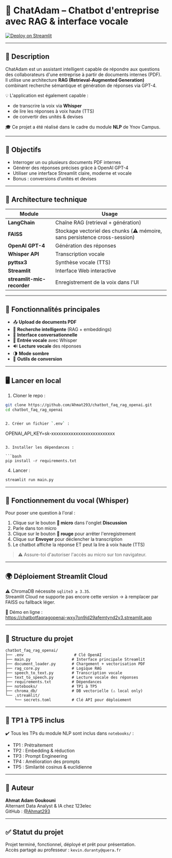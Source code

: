 # 💼 ChatAdam – Chatbot d'entreprise avec RAG & interface vocale

[![Deploy on Streamlit](https://static.streamlit.io/badges/streamlit_badge_black_white.svg)](https://chatbotfaqragopenai-wxy7on9id29afemtynd2v3.streamlit.app)

---

## 🚀 Description

ChatAdam est un assistant intelligent capable de répondre aux questions des collaborateurs d'une entreprise à partir de documents internes (PDF).  
Il utilise une architecture **RAG (Retrieval-Augmented Generation)** combinant recherche sémantique et génération de réponses via GPT-4.

💡 L'application est également capable :
- de transcrire la voix via **Whisper**
- de lire les réponses à voix haute (TTS)
- de convertir des unités & devises

🎓 Ce projet a été réalisé dans le cadre du module **NLP** de Ynov Campus.

---

## 🎯 Objectifs

- Interroger un ou plusieurs documents PDF internes
- Générer des réponses précises grâce à OpenAI GPT-4
- Utiliser une interface Streamlit claire, moderne et vocale
- Bonus : conversions d’unités et devises

---

## 🧱 Architecture technique

| Module                   | Usage                                                   |
|--------------------------|---------------------------------------------------------|
| **LangChain**            | Chaîne RAG (retrieval + génération)                     |
| **FAISS**                | Stockage vectoriel des chunks (⚠️ mémoire, sans persistence cross-session) |
| **OpenAI GPT-4**         | Génération des réponses                                 |
| **Whisper API**          | Transcription vocale                                    |
| **pyttsx3**              | Synthèse vocale (TTS)                                   |
| **Streamlit**            | Interface Web interactive                               |
| **streamlit-mic-recorder** | Enregistrement de la voix dans l'UI                   |

---

## 🧪 Fonctionnalités principales

- 📤 **Upload de documents PDF**
- 🧠 **Recherche intelligente** (RAG + embeddings)
- 💬 **Interface conversationnelle**
- 🎤 **Entrée vocale** avec Whisper
- 🔊 **Lecture vocale** des réponses
- 🌗 **Mode sombre**
- 🔧 **Outils de conversion**

---

## 🖥️ Lancer en local

1. Cloner le repo :

```bash
git clone https://github.com/Ahmat293/chatbot_faq_rag_openai.git
cd chatbot_faq_rag_openai


2. Créer un fichier `.env` :

```
OPENAI_API_KEY=sk-xxxxxxxxxxxxxxxxxxxxxxxxxx
```

3. Installer les dépendances :

```bash
pip install -r requirements.txt
```

4. Lancer :

```bash
streamlit run main.py
```

---

## 🎤 Fonctionnement du vocal (Whisper)

Pour poser une question à l'oral :
1. Clique sur le bouton **🎤 micro** dans l'onglet **Discussion**
2. Parle dans ton micro
3. Clique sur le bouton **🔴 rouge** pour arrêter l'enregistrement
4. Clique sur **Envoyer** pour déclencher la transcription
5. Le chatbot affiche la réponse ET peut la lire à voix haute (TTS)

> ⚠️ Assure-toi d'autoriser l'accès au micro sur ton navigateur.

---

## 🌍 Déploiement Streamlit Cloud

⚠️ ChromaDB nécessite `sqlite3 ≥ 3.35`.  
Streamlit Cloud ne supporte pas encore cette version → à remplacer par FAISS ou fallback léger.

🔗 Démo en ligne :  
https://chatbotfaqragopenai-wxy7on9id29afemtynd2v3.streamlit.app

---

## 📁 Structure du projet

```
chatbot_faq_rag_openai/
├── .env                      # Clé OpenAI
├── main.py                  # Interface principale Streamlit
├── document_loader.py       # Chargement + vectorisation PDF
├── rag_core.py              # Logique RAG
├── speech_to_text.py        # Transcription vocale
├── text_to_speech.py        # Lecture vocale des réponses
├── requirements.txt         # Dépendances
├── notebooks/               # TP1 à TP5
├── chroma_db/               # DB vectorielle (⚠️ local only)
└── .streamlit/
    └── secrets.toml         # Clé API pour déploiement
```

---

## 🧪 TP1 à TP5 inclus

✔️ Tous les TPs du module NLP sont inclus dans `notebooks/` :
- TP1 : Prétraitement
- TP2 : Embedding & réduction
- TP3 : Prompt Engineering
- TP4 : Amélioration des prompts
- TP5 : Similarité cosinus & euclidienne

---

## 👤 Auteur

**Ahmat Adam Goukouni**  
Alternant Data Analyst & IA chez 123elec  
GitHub : [@Ahmat293](https://github.com/Ahmat293)

---

## ✅ Statut du projet

Projet terminé, fonctionnel, déployé et prêt pour présentation.  
Accès partagé au professeur : `kevin.duranty@quera.fr`